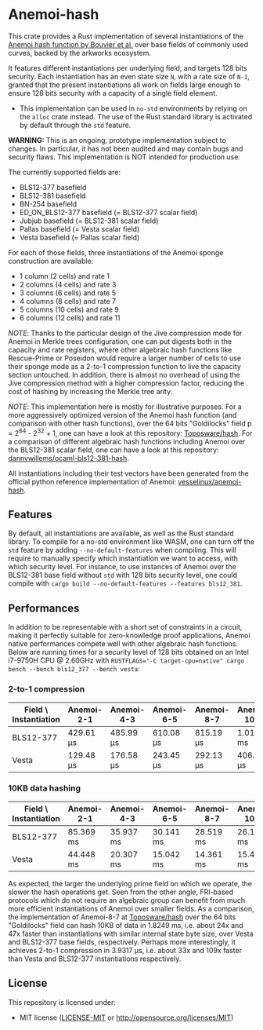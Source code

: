 # Anemoi-hash

This crate provides a Rust implementation of several instantiations of the [Anemoi hash function by Bouvier et al.](https://eprint.iacr.org/2022/840.pdf) over base fields of commonly used curves, backed by the arkworks ecosystem.

It features different instantiations per underlying field, and targets 128 bits security. Each instantiation has an even state size `N`, with a rate size of `N-1`, granted that the present instantiations all work on fields
large enough to ensure 128 bits security with a capacity of a single field element.

* This implementation can be used in `no-std` environments by relying on the `alloc` crate instead. The use of the Rust standard library is activated by default through the `std` feature.

**WARNING:** This is an ongoing, prototype implementation subject to changes. In particular, it has not been audited and may contain bugs and security flaws. This implementation is NOT intended for production use.

The currently supported fields are:

* BLS12-377 basefield
* BLS12-381 basefield
* BN-254 basefield
* ED_ON_BLS12-377 basefield (= BLS12-377 scalar field)
* Jubjub basefield (= BLS12-381 scalar field)
* Pallas basefield (= Vesta scalar field)
* Vesta basefield (= Pallas scalar field)

For each of those fields, three instantiations of the Anemoi sponge construction are available:

* 1 column (2 cells) and rate 1
* 2 columns (4 cells) and rate 3
* 3 columns (6 cells) and rate 5
* 4 columns (8 cells) and rate 7
* 5 columns (10 cells) and rate 9
* 6 columns (12 cells) and rate 11

*NOTE*: Thanks to the particular design of the Jive compression mode for Anemoi in Merkle trees configuration, one can put digests both in the capacity and rate registers, where other algebraic hash functions like Rescue-Prime or Poseidon would require a larger number of cells to use their sponge mode as a 2-to-1 compression function to live the capacity section untouched. In addition, there is almost no overhead of using the Jive compression method with a
higher compression factor, reducing the cost of hashing by increasing the Merkle tree arity.

*NOTE*: This implementation here is mostly for illustrative purposes. For a more aggressively optimized version of the Anemoi hash function (and comparison with other hash functions), over the 64 bits "Goldilocks" field
p = 2<sup>64</sup> - 2<sup>32</sup> + 1, one can have a look at this repository: [Toposware/hash](https://github.com/toposware/hash/tree/anemoi). For a comparison of different algebraic
hash functions including Anemoi over the BLS12-381 scalar field, one can have a look at this repository: [dannywillems/ocaml-bls12-381-hash](https://github.com/dannywillems/ocaml-bls12-381-hash).

All instantiations including their test vectors have been generated from the official python reference implementation of Anemoi: [vesselinux/anemoi-hash](https://github.com/vesselinux/anemoi-hash).

## Features

By default, all instantiations are available, as well as the Rust standard library. To compile for a no-std environment like WASM, one can turn off the `std` feature
by adding `--no-default-features` when compiling. This will require to manually specify which instantiation we want to access, with which security level. For instance,
to use instances of Anemoi over the BLS12-381 base field without `std` with 128 bits security level, one could compile with
`cargo build --no-default-features --features bls12_381`.

## Performances

In addition to be representable with a short set of constraints in a circuit, making it perfectly suitable for zero-knowledge proof applications, Anemoi native performances compete well with other algebraic hash functions. Below are running times for a security level of 128 bits obtained on an Intel i7-9750H CPU @ 2.60GHz with `RUSTFLAGS="-C target-cpu=native" cargo bench --bench bls12_377 --bench vesta`:

### 2-to-1 compression

| Field \ Instantiation | Anemoi-2-1 | Anemoi-4-3 | Anemoi-6-5 | Anemoi-8-7 | Anemoi-10-9 | Anemoi-12-11 |
| ----------- | ----------- | ----------- | -------------- | ------------ | ------------ | ------------ |
| BLS12-377 | 429.61 µs | 485.99 µs | 610.08 µs | 815.19 µs | 1.0179 ms | 1.2245 ms |
| Vesta | 129.48 µs | 176.58 µs | 243.45 µs | 292.13 µs | 406.56 µs | 440.80 µs |

### 10KB data hashing

| Field \ Instantiation | Anemoi-2-1 | Anemoi-4-3 | Anemoi-6-5 | Anemoi-8-7 | Anemoi-10-9 | Anemoi-12-11 |
| ----------- | ----------- | ----------- | -------------- | ---------- | ------------ | ------------ |
| BLS12-377 | 85.369 ms | 35.937 ms | 30.141 ms | 28.519 ms | 26.151 ms | 24.766 ms |
| Vesta | 44.448 ms | 20.307 ms | 15.042 ms | 14.361 ms | 15.414 ms | 13.987 ms |

As expected, the larger the underlying prime field on which we operate, the slower the hash operations get. Seen from the other angle, FRI-based protocols which do not require an algebraic group can benefit from much more efficient instantiations of Anemoi over smaller fields. As a comparison, the implementation of Anemoi-8-7
at [Toposware/hash](https://github.com/toposware/hash/tree/anemoi) over the 64 bits "Goldilocks" field can hash 10KB of data in 1.8249 ms, i.e. about 24x and 47x faster than instantiations with similar internal state byte size, over Vesta and BLS12-377 base fields, respectively. Perhaps more interestingly, it achieves 2-to-1 compression in 3.9317 µs, i.e. about 33x and 109x faster than Vesta and BLS12-377 instantiations respectively.

## License

This repository is licensed under:

* MIT license ([LICENSE-MIT](LICENSE-MIT) or <http://opensource.org/licenses/MIT>)
